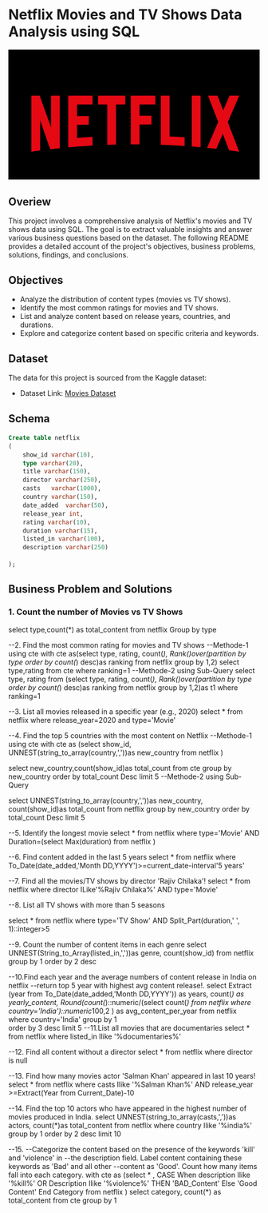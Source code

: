 # Netflix Movies and TV Shows Data Analysis using SQL
![Netflix Logo](https://github.com/AmanKumar1902/Netflix_SQL_Project/blob/e193b25a7d44f3354be0c252a76fd62d5a300fe0/Screenshot%202025-02-15%20153809.png)
## Overiew
This project involves a comprehensive analysis of Netflix's movies and TV shows data using SQL. The goal is to extract valuable insights and answer various business questions based on the dataset. The following README provides a detailed account of the project's objectives, business problems, solutions, findings, and conclusions.

## Objectives
* Analyze the distribution of content types (movies vs TV shows).
* Identify the most common ratings for movies and TV shows.
* List and analyze content based on release years, countries, and durations.
* Explore and categorize content based on specific criteria and keywords.
## Dataset
The data for this project is sourced from the Kaggle dataset:
* Dataset Link: [Movies Dataset](https://www.kaggle.com/datasets/shivamb/netflix-shows?resource=download)
## Schema
``` sql
Create table netflix
(
	show_id	varchar(10),
	type varchar(20),	
	title varchar(150),	
	director varchar(250),	
	casts	varchar(1000),
	country	varchar(150),
	date_added	varchar(50),
	release_year int,
	rating varchar(10),
	duration varchar(15),
	listed_in varchar(100),	
	description varchar(250)
	
);
```
## Business Problem and Solutions
### 1. Count the number of Movies vs TV Shows
select type,count(*) as total_content
from netflix
Group by type

--2. Find the most common rating for movies and TV shows
--Methode-1 using cte
 with cte as(select 
type,
rating,
count(*),
Rank()over(partition by type order by count(*) desc)as ranking
from netflix
group by 1,2)
select type,rating from cte
where ranking=1
--Methode-2 using Sub-Query
select type,
rating
from
(select 
type,
rating,
count(*),
Rank()over(partition by type order by count(*) desc)as ranking
from netflix
group by 1,2)as t1
where ranking=1

--3. List all movies released in a specific year (e.g., 2020)
select *
from netflix
where release_year=2020 and type='Movie'


--4. Find the top 5 countries with the most content on Netflix
--Methode-1 using cte
with cte as
(select show_id,
  UNNEST(string_to_array(country,','))as new_country
from netflix  )

select new_country,count(show_id)as total_count
from cte
group by new_country
order by total_count Desc 
limit 5
--Methode-2 using Sub-Query

select
  UNNEST(string_to_array(country,','))as new_country,
count(show_id)as total_count
from netflix
group by new_country
order by total_count Desc
limit 5

--5. Identify the longest movie
select * from netflix
where 
type='Movie'
AND
Duration=(select Max(duration) from netflix )

--6. Find content added in the last 5 years
select *
from netflix
where
To_Date(date_added,'Month DD,YYYY')>=current_date-interval'5 years'

--7. Find all the movies/TV shows by director 'Rajiv Chilaka'!
select * 
from netflix
where director ILike'%Rajiv Chilaka%'
AND
type='Movie'

--8. List all TV shows with more than 5 seasons

select *
from netflix 
where
type='TV Show'
AND 
Split_Part(duration,' ', 1)::integer>5

--9. Count the number of content items in each genre
select
UNNEST(String_to_Array(listed_in,','))as genre,
count(show_id)
from netflix
group by 1
order by 2 desc

--10.Find each year and the average numbers of content release in India on netflix
--return top 5 year with highest avg content release!.
select
     Extract (year from To_Date(date_added,'Month DD,YYYY')) as years,
	 count(*) as yearly_content,
	 Round(count(*)::numeric/(select count(*) from netflix where country='India')::numeric*100,2 ) as avg_content_per_year
from netflix	 
where
country='India'
group by 1		 
order by 3 desc
limit 5
--11.List all movies that are documentaries
select * from netflix 
where listed_in Ilike '%documentaries%'

--12. Find all content without a director
select *
from netflix
where director is null

--13. Find how many movies actor 'Salman Khan' appeared in last 10 years!
select * 
from netflix
where casts Ilike '%Salman Khan%'
AND
release_year >=Extract(Year from Current_Date)-10

--14. Find the top 10 actors who have appeared in the highest number of movies produced in India.
select 
UNNEST(string_to_array(casts,','))as actors,
count(*)as total_content
from netflix
where country Ilike '%india%'
group by 1
order by 2 desc
limit 10

--15.
--Categorize the content based on the presence of the keywords 'kill' and 'violence' in 
--the description field. Label content containing these keywords as 'Bad' and all other 
--content as 'Good'. Count how many items fall into each category.
 with cte as
 (select * ,
CASE
When description Ilike '%kill%' OR
     Description Ilike '%violence%' THEN 'BAD_Content'
Else 'Good Content'	
End Category
from netflix
)
 select 
 category,
 count(*) as total_content
 from cte
 group by 1







